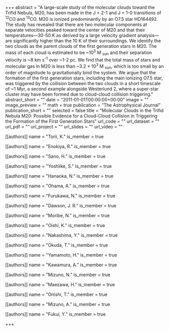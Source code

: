 +++
abstract = "A large-scale study of the molecular clouds toward the Trifid Nebula, M20, has been made in the J = 2-1 and J = 1-0 transitions of <SUP>12</SUP>CO and <SUP>13</SUP>CO. M20 is ionized predominantly by an O7.5 star HD164492. The study has revealed that there are two molecular components at separate velocities peaked toward the center of M20 and that their temperatures—30-50 K as derived by a large velocity gradient analysis—are significantly higher than the 10 K of their surroundings. We identify the two clouds as the parent clouds of the first generation stars in M20. The mass of each cloud is estimated to be ~10<SUP>3</SUP> M <SUB>sun</SUB> and their separation velocity is ~8 km s<SUP>-1</SUP> over ~1-2 pc. We find that the total mass of stars and molecular gas in M20 is less than ~3.2 × 10<SUP>3</SUP> M <SUB>sun</SUB>, which is too small by an order of magnitude to gravitationally bind the system. We argue that the formation of the first generation stars, including the main ionizing O7.5 star, was triggered by the collision between the two clouds in a short timescale of ~1 Myr, a second example alongside Westerlund 2, where a super-star cluster may have been formed due to cloud-cloud collision triggering."
abstract_short = ""
date = "2011-01-01T00:00:00+00:00"
image = ""
image_preview = ""
math = true
publication = "The Astrophysical Journal"
publication_short = ""
selected = false
title = "Molecular Clouds in the Trifid Nebula M20: Possible Evidence for a Cloud-Cloud Collision in Triggering the Formation of the First Generation Stars"
url_code = ""
url_dataset = ""
url_pdf = ""
url_project = ""
url_slides = ""
url_video = ""



[[authors]]
    name = "Torii, K."
    is_member = true


[[authors]]
    name = "Enokiya, R."
    is_member = true


[[authors]]
    name = "Sano, H."
    is_member = true


[[authors]]
    name = "Yoshiike, S."
    is_member = true


[[authors]]
    name = "Hanaoka, N."
    is_member = true


[[authors]]
    name = "Ohama, A."
    is_member = true


[[authors]]
    name = "Furukawa, N."
    is_member = true


[[authors]]
    name = "Dawson, J. R."
    is_member = true


[[authors]]
    name = "Moribe, N."
    is_member = true


[[authors]]
    name = "Oishi, K."
    is_member = true


[[authors]]
    name = "Nakashima, Y."
    is_member = true


[[authors]]
    name = "Okuda, T."
    is_member = true


[[authors]]
    name = "Yamamoto, H."
    is_member = true


[[authors]]
    name = "Kawamura, A."
    is_member = true


[[authors]]
    name = "Mizuno, N."
    is_member = true


[[authors]]
    name = "Maezawa, H."
    is_member = true


[[authors]]
    name = "Onishi, T."
    is_member = true


[[authors]]
    name = "Mizuno, A."
    is_member = true


[[authors]]
    name = "Fukui, Y."
    is_member = true

+++
 